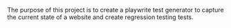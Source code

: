 The purpose of this project is to create a playwrite test generator to capture the current state of a website and create regression testing tests.

